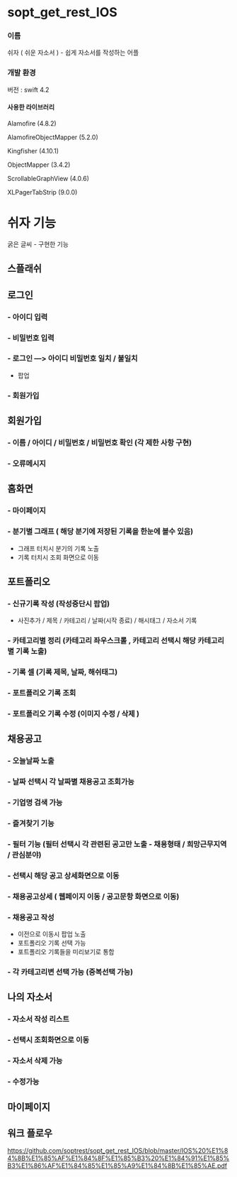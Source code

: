 # sopt_get_rest_IOS


### 이름

쉬자 ( 쉬운 자소서 ) - 쉽게 자소서를 작성하는 어플



### 개발 환경

버전 : swift 4.2

#### 사용한 라이브러리

Alamofire (4.8.2)

AlamofireObjectMapper (5.2.0)

Kingfisher (4.10.1)

ObjectMapper (3.4.2)

ScrollableGraphView (4.0.6)

XLPagerTabStrip (9.0.0)


# 쉬자 기능
 굵은 글씨 - 구현한 기능

## 스플래쉬

## 로그인
### - 아이디 입력
### - 비밀번호 입력
### - 로그인 —> 아이디 비밀번호 일치 / 불일치
- 팝업
### - 회원가입

## 회원가입
### - 이름 / 아이디 / 비밀번호 / 비밀번호 확인 (각 제한 사항 구현)
### - 오류메시지

## 홈화면
### - 마이페이지
### - 분기별 그래프 ( 해당 분기에 저장된 기록을 한눈에 볼수 있음)
- 그래프 터치시 분기의 기록 노출
- 기록 터치시 조회 화면으로 이동

## 포트폴리오
### - 신규기록 작성 (작성중단시 팝업)
- 사진추가 / 제목 / 카테고리 / 날짜(시작 종료) / 해시태그 / 자소서 기록
### - 카테고리별 정리 (카테고리 좌우스크롤 , 카테고리 선택시 해당 카테고리별 기록 노출)
### - 기록 셀 (기록 제목, 날짜, 해쉬태그)
### - 포트폴리오 기록 조회
### - 포트폴리오 기록 수정 (이미지 수정 / 삭제 )

## 채용공고
### - 오늘날짜 노출
### - 날짜 선택시 각 날짜별 채용공고 조회가능
### - 기업명 검색 가능
### - 즐겨찾기 기능
### - 필터 기능 (필터 선택시 각 관련된 공고만 노출 - 채용형태 / 희망근무지역 / 관심분야)
### - 선택시 해당 공고 상세화면으로 이동
### - 채용공고상세 ( 웹페이지 이동 / 공고문항 화면으로 이동)
### - 채용공고 작성 
- 이전으로 이동시 팝업 노출
- 포트폴리오 기록 선택 가능
- 포트폴리오 기록들을 미리보기로 통합
### - 각 카테고리변 선택 가능 (중복선택 가능)

## 나의 자소서
### - 자소서 작성 리스트
### - 선택시 조회화면으로 이동
### - 자소서 삭제 가능
### - 수정가능

## 마이페이지




## 워크 플로우
https://github.com/soptrest/sopt_get_rest_IOS/blob/master/IOS%20%E1%84%8B%E1%85%AF%E1%84%8F%E1%85%B3%20%E1%84%91%E1%85%B3%E1%86%AF%E1%84%85%E1%85%A9%E1%84%8B%E1%85%AE.pdf

